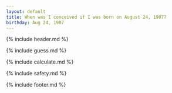 ```yaml
---
layout: default
title: When was I conceived if I was born on August 24, 1907?
birthday: Aug 24, 1907
---
```


{% include header.md %}

{% include guess.md %}

{% include calculate.md %}

{% include safety.md %}

{% include footer.md %}



